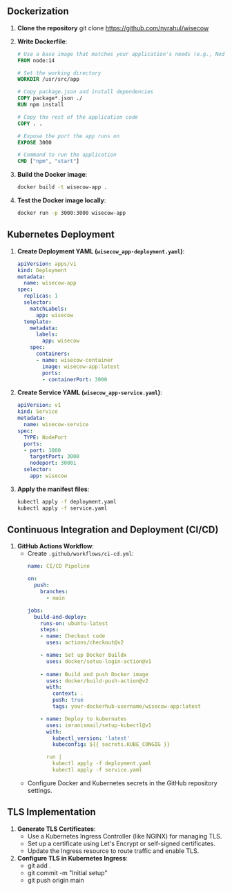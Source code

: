 ## Dockerization
1. **Clone the repository**
 git clone https://github.com/nyrahul/wisecow  

2. **Write Dockerfile**:
    ```Dockerfile
    # Use a base image that matches your application's needs (e.g., Node.js, Python)
    FROM node:14

    # Set the working directory
    WORKDIR /usr/src/app

   # Copy package.json and install dependencies
   COPY package*.json ./
   RUN npm install

   # Copy the rest of the application code
   COPY . .

   # Expose the port the app runs on
   EXPOSE 3000

   # Command to run the application
   CMD ["npm", "start"]

3. **Build the Docker image**:
    ```bash
    docker build -t wisecow-app .
    ```
4. **Test the Docker image locally**:
    ```bash
    docker run -p 3000:3000 wisecow-app
    ```

## Kubernetes Deployment

1. **Create Deployment YAML (`wisecow_app-deployment.yaml`)**:
    ```yaml
    apiVersion: apps/v1
    kind: Deployment
    metadata:
      name: wisecow-app
    spec:
      replicas: 1
      selector:
        matchLabels:
          app: wisecow
      template:
        metadata:
          labels:
            app: wisecow
        spec:
          containers:
          - name: wisecow-container
            image: wisecow-app:latest
            ports:
            - containerPort: 3000    
    ```
2. **Create Service YAML (`wisecow_app-service.yaml`)**:
    ```yaml
    apiVersion: v1
    kind: Service
    metadata:
      name: wisecow-service
    spec:
      TYPE: NodePort
      ports:
      - port: 3000
        targetPort: 3000
        nodeport: 30001
      selector:
        app: wisecow
    ```
3. **Apply the manifest files**:
    ```bash
    kubectl apply -f deployment.yaml
    kubectl apply -f service.yaml
    ```

## Continuous Integration and Deployment (CI/CD)

1. **GitHub Actions Workflow**:
   - Create `.github/workflows/ci-cd.yml`:
     ```yaml
     name: CI/CD Pipeline

     on:
       push:
         branches:
           - main

     jobs:
       build-and-deploy:
         runs-on: ubuntu-latest
         steps:
         - name: Checkout code
           uses: actions/checkout@v2
     
         - name: Set up Docker Buildx
           uses: docker/setuo-login-action@v1
          
         - name: Build and push Docker image
           uses: docker/build-push-action@v2
           with:
             context: .
             push: true
             tags: your-dockerhub-username/wisecow-app:latest
     
         - name: Deploy to kubernates
           uses: imranismail/setup-kubectl@v1
           with:
             kubectl_version: 'latest'
             kubeconfig: ${{ secrets.KUBE_CONGIG }}
     
           run |
             kubectl apply -f deployment.yaml
             kubectl apply -f service.yaml
     ```
   - Configure Docker and Kubernetes secrets in the GitHub repository settings.

## TLS Implementation

1. **Generate TLS Certificates**:
   - Use a Kubernetes Ingress Controller (like NGINX) for managing TLS.
   - Set up a certificate using Let's Encrypt or self-signed certificates.
   - Update the Ingress resource to route traffic and enable TLS.
2. **Configure TLS in Kubernetes Ingress**:
   - git add .
   - git commit -m "Initial setup"
   - git push origin main


